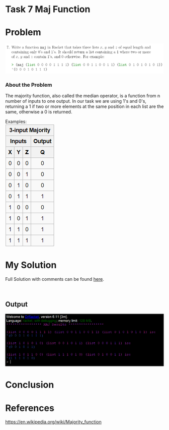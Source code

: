 # Task 7 Maj Function

# Problem
<img src="images/task7.png">

### About the Problem
The majority function, also called the median operator, is a function from n number of inputs to one output. In our task we are using 1's and 0's, returning a 1 if two or more elements at the same position in each list are the same, otherwise a 0 is returned.

Examples:  
<img src="images/example.png">



# My Solution
Full Solution with comments can be found [here](https://github.com/moranpatrick/Theory-Of-Algorithms/blob/master/Tasks/Task7/Task7.rkt).
```Racket


```

## Output
<img src="images/output.png">

# Conclusion


# References
https://en.wikipedia.org/wiki/Majority_function


